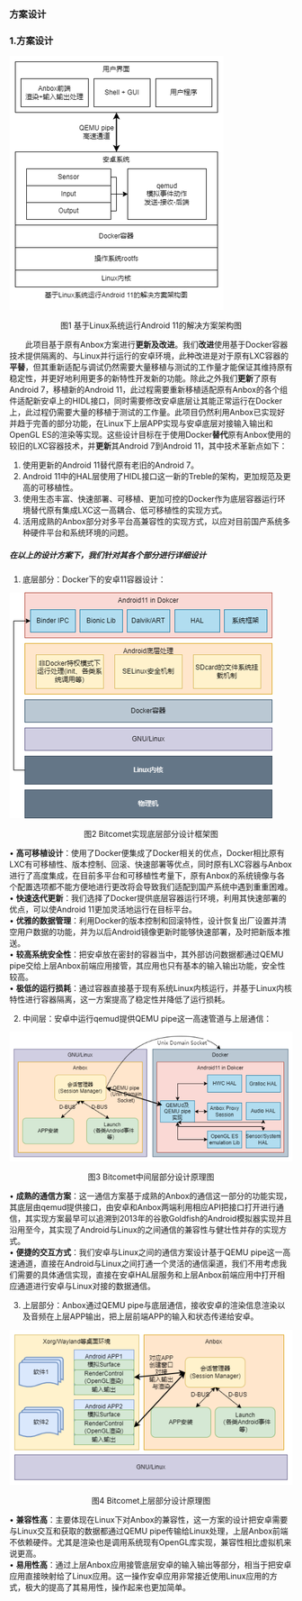 ### 方案设计
### 1.方案设计  

![Anbox-11 架构图](images/anbox11.png)

<center>图1 基于Linux系统运行Android 11的解决方案架构图</center>

&ensp;&ensp;&ensp;&ensp;此项目基于原有Anbox方案进行**更新及改进**。我们**改进**使用基于Docker容器技术提供隔离的、与Linux并行运行的安卓环境，此种改进是对于原有LXC容器的**平替**，但其重新适配与调试仍然需要大量移植与测试的工作量才能保证其维持原有稳定性，并更好地利用更多的新特性开发新的功能。除此之外我们**更新**了原有Android 7，移植新的Android 11，此过程需要重新移植适配原有Anbox的各个组件适配新安卓上的HIDL接口，同时需要修改安卓底层让其能正常运行在Docker上，此过程仍需要大量的移植于测试的工作量。此项目仍然利用Anbox已实现好并趋于完善的部分功能，在Linux下上层APP实现与安卓底层对接输入输出和OpenGL ES的渲染等实现。这些设计目标在于使用Docker**替代**原有Anbox使用的较旧的LXC容器技术，并**更新**其Android 7到Android 11，其中技术革新点如下：  

1. 使用更新的Android 11替代原有老旧的Android 7。  
2. Android 11中的HAL层使用了HIDL接口这一新的Treble的架构，更加规范及更高的可移植性。  
3. 使用生态丰富、快速部署、可移植、更加可控的Docker作为底层容器运行环境替代原有集成LXC这一高耦合、低可移植性的实现方式。  
4. 活用成熟的Anbox部分对多平台高兼容性的实现方式，以应对目前国产系统多种硬件平台和系统环境的问题。  

##### 在以上的设计方案下，我们针对其各个部分进行详细设计  
1. 底层部分：Docker下的安卓11容器设计：  

![Bitcomet in Docker](design/Anbox11_in_Docker.png)
<center>图2 Bitcomet实现底层部分设计框架图</center>

• **高可移植设计**：使用了Docker便集成了Docker相关的优点，Docker相比原有LXC有可移植性、版本控制、回滚、快速部署等优点，同时原有LXC容器与Anbox进行了高度集成，在目前多平台和可移植性考量下，原有Anbox的系统镜像与各个配置选项都不能方便地进行更改将会导致我们适配到国产系统中遇到重重困难。  
• **快速迭代更新**：我们选择了Docker提供底层容器运行环境，利用其快速部署的优点，可以使Android 11更加灵活地运行在目标平台。  
• **优雅的数据管理**：利用Docker的版本控制和回滚特性，设计恢复出厂设置并清空用户数据的功能，并为以后Android镜像更新时能够快速部署，及时把新版本推送。  
• **较高系统安全性**：把安卓放在密封的容器当中，其外部访问数据都通过QEMU pipe交给上层Anbox前端应用接管，其应用也只有基本的输入输出功能，安全性较高。  
• **极低的运行损耗**：通过容器直接基于现有系统Linux内核运行，并基于Linux内核特性进行容器隔离，这一方案提高了稳定性并降低了运行损耗。  
  
2. 中间层：安卓中运行qemud提供QEMU pipe这一高速管道与上层通信：  

![Anbox11 IO Model](design/Anbox11_IO_Model.png)
<center>图3 Bitcomet中间层部分设计原理图</center>

• **成熟的通信方案**：这一通信方案基于成熟的Anbox的通信这一部分的功能实现，其底层由qemud提供接口，由安卓和Anbox两端利用相应API把接口打开进行通信，其实现方案最早可以追溯到2013年的谷歌Goldfish的Android模拟器实现并且沿用至今，其实现了Android与Linux的之间通信的兼容性与健壮性并存的实现方式。  
• **便捷的交互方式**：我们安卓与Linux之间的通信方案设计基于QEMU pipe这一高速通道，直接在Android与Linux之间打通一个灵活的通信渠道，我们不用考虑我们需要的具体通信实现，直接在安卓HAL层服务和上层Anbox前端应用中打开相应通道进行安卓与Linux对接的数据通信。  
  
3. 上层部分：Anbox通过QEMU pipe与底层通信，接收安卓的渲染信息渲染以及音频在上层APP输出，把上层前端APP的输入和状态传递给安卓。  

![Bitcomet in Linux](design/Anbox11_in_Linux.png)
<center>图4 Bitcomet上层部分设计原理图</center>

• **兼容性高**：主要体现在Linux下对Anbox的兼容性，这一方案的设计把安卓需要与Linux交互和获取的数据都通过QEMU pipe传输给Linux处理，上层Anbox前端不依赖硬件。尤其是渲染也是调用系统现有OpenGL库实现，兼容性相比虚拟机来说更高。  
• **易用性高**：通过上层Anbox应用接管底层安卓的输入输出等部分，相当于把安卓应用直接映射给了Linux应用。这一操作安卓应用非常接近使用Linux应用的方式，极大的提高了其易用性，操作起来也更加简单。  

